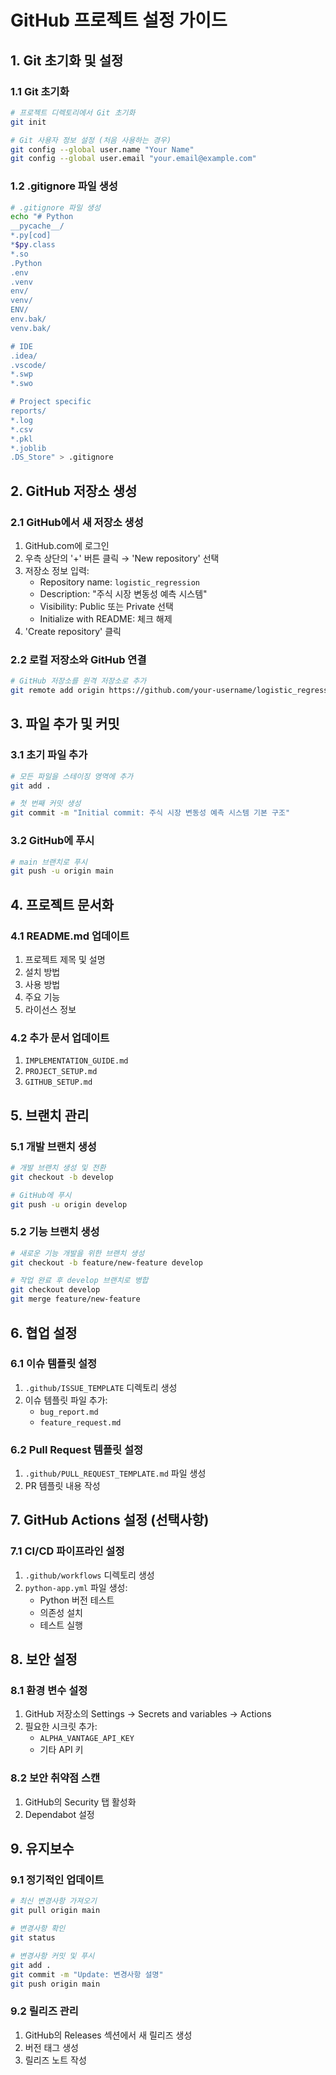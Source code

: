 # GitHub 프로젝트 설정 가이드

## 1. Git 초기화 및 설정

### 1.1 Git 초기화
```bash
# 프로젝트 디렉토리에서 Git 초기화
git init

# Git 사용자 정보 설정 (처음 사용하는 경우)
git config --global user.name "Your Name"
git config --global user.email "your.email@example.com"
```

### 1.2 .gitignore 파일 생성
```bash
# .gitignore 파일 생성
echo "# Python
__pycache__/
*.py[cod]
*$py.class
*.so
.Python
.env
.venv
env/
venv/
ENV/
env.bak/
venv.bak/

# IDE
.idea/
.vscode/
*.swp
*.swo

# Project specific
reports/
*.log
*.csv
*.pkl
*.joblib
.DS_Store" > .gitignore
```

## 2. GitHub 저장소 생성

### 2.1 GitHub에서 새 저장소 생성
1. GitHub.com에 로그인
2. 우측 상단의 '+' 버튼 클릭 → 'New repository' 선택
3. 저장소 정보 입력:
   - Repository name: `logistic_regression`
   - Description: "주식 시장 변동성 예측 시스템"
   - Visibility: Public 또는 Private 선택
   - Initialize with README: 체크 해제
4. 'Create repository' 클릭

### 2.2 로컬 저장소와 GitHub 연결
```bash
# GitHub 저장소를 원격 저장소로 추가
git remote add origin https://github.com/your-username/logistic_regression.git
```

## 3. 파일 추가 및 커밋

### 3.1 초기 파일 추가
```bash
# 모든 파일을 스테이징 영역에 추가
git add .

# 첫 번째 커밋 생성
git commit -m "Initial commit: 주식 시장 변동성 예측 시스템 기본 구조"
```

### 3.2 GitHub에 푸시
```bash
# main 브랜치로 푸시
git push -u origin main
```

## 4. 프로젝트 문서화

### 4.1 README.md 업데이트
1. 프로젝트 제목 및 설명
2. 설치 방법
3. 사용 방법
4. 주요 기능
5. 라이선스 정보

### 4.2 추가 문서 업데이트
1. `IMPLEMENTATION_GUIDE.md`
2. `PROJECT_SETUP.md`
3. `GITHUB_SETUP.md`

## 5. 브랜치 관리

### 5.1 개발 브랜치 생성
```bash
# 개발 브랜치 생성 및 전환
git checkout -b develop

# GitHub에 푸시
git push -u origin develop
```

### 5.2 기능 브랜치 생성
```bash
# 새로운 기능 개발을 위한 브랜치 생성
git checkout -b feature/new-feature develop

# 작업 완료 후 develop 브랜치로 병합
git checkout develop
git merge feature/new-feature
```

## 6. 협업 설정

### 6.1 이슈 템플릿 설정
1. `.github/ISSUE_TEMPLATE` 디렉토리 생성
2. 이슈 템플릿 파일 추가:
   - `bug_report.md`
   - `feature_request.md`

### 6.2 Pull Request 템플릿 설정
1. `.github/PULL_REQUEST_TEMPLATE.md` 파일 생성
2. PR 템플릿 내용 작성

## 7. GitHub Actions 설정 (선택사항)

### 7.1 CI/CD 파이프라인 설정
1. `.github/workflows` 디렉토리 생성
2. `python-app.yml` 파일 생성:
   - Python 버전 테스트
   - 의존성 설치
   - 테스트 실행

## 8. 보안 설정

### 8.1 환경 변수 설정
1. GitHub 저장소의 Settings → Secrets and variables → Actions
2. 필요한 시크릿 추가:
   - `ALPHA_VANTAGE_API_KEY`
   - 기타 API 키

### 8.2 보안 취약점 스캔
1. GitHub의 Security 탭 활성화
2. Dependabot 설정

## 9. 유지보수

### 9.1 정기적인 업데이트
```bash
# 최신 변경사항 가져오기
git pull origin main

# 변경사항 확인
git status

# 변경사항 커밋 및 푸시
git add .
git commit -m "Update: 변경사항 설명"
git push origin main
```

### 9.2 릴리즈 관리
1. GitHub의 Releases 섹션에서 새 릴리즈 생성
2. 버전 태그 생성
3. 릴리즈 노트 작성 